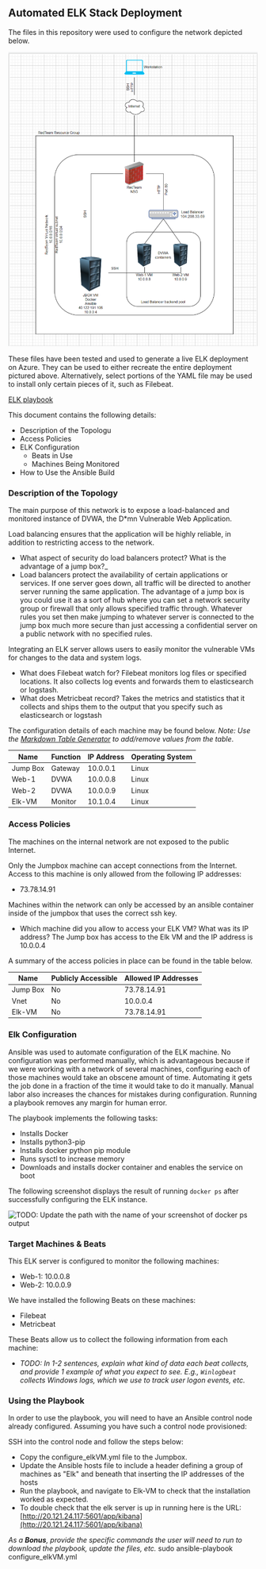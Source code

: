 ## Automated ELK Stack Deployment

The files in this repository were used to configure the network depicted below.

![TODO: Update the path with the name of your diagram](diagrams/Network_Diagram.png)

These files have been tested and used to generate a live ELK deployment on Azure. They can be used to either recreate the entire deployment pictured above. Alternatively, select portions of the YAML file may be used to install only certain pieces of it, such as Filebeat.

[ELK playbook](ansible/configure_elkVM.yml)

This document contains the following details:
- Description of the Topologu
- Access Policies
- ELK Configuration
  - Beats in Use
  - Machines Being Monitored
- How to Use the Ansible Build


### Description of the Topology

The main purpose of this network is to expose a load-balanced and monitored instance of DVWA, the D*mn Vulnerable Web Application.

Load balancing ensures that the application will be highly reliable, in addition to restricting access to the network.
- What aspect of security do load balancers protect? What is the advantage of a jump box?_
- Load balancers protect the availability of certain applications or services. If one server goes down, all traffic will be directed to another server running the same application. The advantage of a jump box is you could use it as a sort of hub where you can set a network security group or firewall that only allows specified traffic through. Whatever rules you set then make jumping to whatever server is connected to the jump box much more secure than just accessing a confidential server on a public network with no specified rules.

Integrating an ELK server allows users to easily monitor the vulnerable VMs for changes to the data and system logs.
- What does Filebeat watch for?
    Filebeat monitors log files or specified locations. It also collects log events and forwards them to elasticsearch or logstash.
- What does Metricbeat record?
    Takes the metrics and statistics that it collects and ships them to the output that you specify such as elasticsearch or logstash

The configuration details of each machine may be found below.
_Note: Use the [Markdown Table Generator](http://www.tablesgenerator.com/markdown_tables) to add/remove values from the table_.

| Name     | Function | IP Address | Operating System |
|----------|----------|------------|------------------|
| Jump Box | Gateway  | 10.0.0.1   | Linux            |
| Web-1     | DVWA         | 10.0.0.8           | Linux                 |
| Web-2    | DVWA         | 10.0.0.9           | Linux                 |
| Elk-VM     | Monitor         | 10.1.0.4           | Linux                 |

### Access Policies

The machines on the internal network are not exposed to the public Internet. 

Only the Jumpbox machine can accept connections from the Internet. Access to this machine is only allowed from the following IP addresses:
- 73.78.14.91

Machines within the network can only be accessed by an ansible container inside of the jumpbox that uses the correct ssh key.
- Which machine did you allow to access your ELK VM? What was its IP address? The Jump box has access to the Elk VM and the IP address is 10.0.0.4

A summary of the access policies in place can be found in the table below.

| Name     | Publicly Accessible | Allowed IP Addresses |
|----------|---------------------|----------------------|
| Jump Box | No              | 73.78.14.91    |
| Vnet         | No                    | 10.0.0.4                     |
| Elk-VM         | No                    | 73.78.14.91                     |

### Elk Configuration

Ansible was used to automate configuration of the ELK machine. No configuration was performed manually, which is advantageous because if we were working with a network of several machines, configuring each of those machines would take an obscene amount of time. Automating it gets the job done in a fraction of the time it would take to do it manually. Manual labor also increases the chances for mistakes during configuration. Running a playbook removes any margin for human error.

The playbook implements the following tasks:
- Installs Docker
- Installs python3-pip
- Installs docker python pip module
- Runs sysctl to increase memory 
- Downloads and installs docker container and enables the service on boot

The following screenshot displays the result of running `docker ps` after successfully configuring the ELK instance.

![TODO: Update the path with the name of your screenshot of docker ps output](Images/docker_ps_output.png)

### Target Machines & Beats
This ELK server is configured to monitor the following machines:
- Web-1: 10.0.0.8
- Web-2: 10.0.0.9

We have installed the following Beats on these machines:
- Filebeat
- Metricbeat

These Beats allow us to collect the following information from each machine:
- _TODO: In 1-2 sentences, explain what kind of data each beat collects, and provide 1 example of what you expect to see. E.g., `Winlogbeat` collects Windows logs, which we use to track user logon events, etc._

### Using the Playbook
In order to use the playbook, you will need to have an Ansible control node already configured. Assuming you have such a control node provisioned: 

SSH into the control node and follow the steps below:
- Copy the configure_elkVM.yml file to the Jumpbox.
- Update the Ansible hosts file to include a header defining a group of machines as "Elk" and beneath that inserting the IP addresses of the hosts
- Run the playbook, and navigate to Elk-VM to check that the installation worked as expected.
- To double check that the elk server is up in running here is the URL: [http://20.121.24.117:5601/app/kibana](http://20.121.24.117:5601/app/kibana)

_As a **Bonus**, provide the specific commands the user will need to run to download the playbook, update the files, etc._
sudo ansible-playbook configure_elkVM.yml
